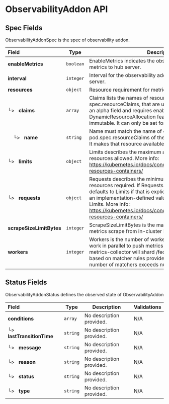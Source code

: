 # ObservabilityAddon API

## Spec Fields

ObservabilityAddonSpec is the spec of observability addon.

| Field | Type | Description | Validations |
|:---|---|---|---|
|  **enableMetrics** | `boolean` | EnableMetrics indicates the observability addon push metrics to hub server. | N/A |
|  **interval** | `integer` | Interval for the observability addon push metrics to hub server. | `Minimum=15`<br>`Maximum=3600` |
|  **resources** | `object` | Resource requirement for metrics-collector | N/A |
| └>&nbsp;&nbsp; **claims** | `array` | Claims lists the names of resources, defined in spec.resourceClaims, that are used by this container. This is an alpha field and requires enabling the DynamicResourceAllocation feature gate. This field is immutable. It can only be set for containers. | N/A |
| &nbsp;&nbsp;&nbsp;&nbsp;└>&nbsp;&nbsp; **name** | `string` | Name must match the name of one entry in pod.spec.resourceClaims of the Pod where this field is used. It makes that resource available inside a container. | N/A |
| └>&nbsp;&nbsp; **limits** | `object` | Limits describes the maximum amount of compute resources allowed. More info: https://kubernetes.io/docs/concepts/configuration/manage-resources-containers/ | N/A |
| └>&nbsp;&nbsp; **requests** | `object` | Requests describes the minimum amount of compute resources required. If Requests is omitted for a container, it defaults to Limits if that is explicitly specified, otherwise to an implementation-defined value. Requests cannot exceed Limits. More info: https://kubernetes.io/docs/concepts/configuration/manage-resources-containers/ | N/A |
|  **scrapeSizeLimitBytes** | `integer` | ScrapeSizeLimitBytes is the max size in bytes for a single metrics scrape from in-cluster Prometheus. Default is 1 GiB. | N/A |
|  **workers** | `integer` | Workers is the number of workers in metrics-collector that work in parallel to push metrics to hub server. If set to > 1, metrics-collector will shard /federate calls to Prometheus, based on matcher rules provided by allowlist. Ensure that number of matchers exceeds number of workers. | `Minimum=1` |
## Status Fields

ObservabilityAddonStatus defines the observed state of ObservabilityAddon

| Field | Type | Description | Validations |
|:---|---|---|---|
|  **conditions** | `array` | No description provided. | N/A |
| └>&nbsp;&nbsp; **lastTransitionTime** | `string` | No description provided. | N/A |
| └>&nbsp;&nbsp; **message** | `string` | No description provided. | N/A |
| └>&nbsp;&nbsp; **reason** | `string` | No description provided. | N/A |
| └>&nbsp;&nbsp; **status** | `string` | No description provided. | N/A |
| └>&nbsp;&nbsp; **type** | `string` | No description provided. | N/A |

